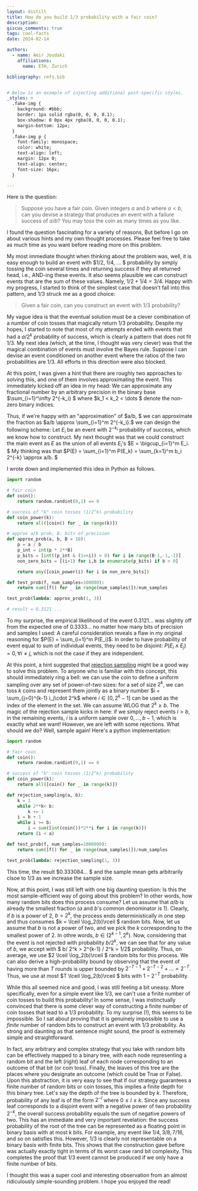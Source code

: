 ```yaml
---
layout: distill
title: How do you build 1/3 probability with a fair coin?
description: 
giscus_comments: true
tags: cool-facts 
date: 2024-02-14

authors:
  - name: Amir Joudaki
    affiliations:
      name: ETH, Zurich

bibliography: refs.bib


# Below is an example of injecting additional post-specific styles.
_styles: >
  .fake-img {
    background: #bbb;
    border: 1px solid rgba(0, 0, 0, 0.1);
    box-shadow: 0 0px 4px rgba(0, 0, 0, 0.1);
    margin-bottom: 12px;
  }
  .fake-img p {
    font-family: monospace;
    color: white;
    text-align: left;
    margin: 12px 0;
    text-align: center;
    font-size: 16px;
  }

---
```


Here is the question:

> Suppose you have a fair coin. Given integers $a$ and $b$ where $a< b,$ can you devise a strategy that produces an event with a failure success of $a / b$? You may toss the coin as many times as you like. 

I found the question fascinating for a variety of reasons, But before I go on about various hints and my own thought processes. Please feel free to take as much time as you want before reading more on this problem. 

My most immediate thought when thinking about the problem was, well, it is easy enough to build an event with $1/2, 1/4, ... $ probability by simply tossing the coin several times and returning success if they all returned head, i.e., AND-ing these events. It also seems plausible we can construct events that are the sum of these values. Namely, $1/2 + 1/4= 3/4.$ Happy with my progress, I started to think of the simplest case that doesn't fall into this pattern, and $1/3$ struck me as a good choice:

>  Given a fair coin, can you construct an event with $1/3$ probability? 


My vague idea is that the eventual solution must be a clever combination of a number of coin tosses that magically return $1/3$ probability. Despite my hopes, I started to note that most of my attempts ended with events that had a $a / 2^k$ probability of success, which is clearly a pattern that does not fit $1/3.$ My next idea (which, at the time, I thought was very clever) was that the magical combination of events must involve the Bayes rule. Suppose I can devise an event conditioned on another event where the ratios of the two probabilities are $1/3.$ All efforts in this direction were also blocked. 

At this point, I was given a hint that there are roughly two approaches to solving this, and one of them involves approximating the event. This immediately kicked off an idea in my head: We can approximate any fractional number by an arbitrary precision in the binary base $\sum_{i=1}^\infty 2^{-k_i} $ where $k_1 < k_2 < \dots $ denote the non-zero binary indices. 

Thus, if we're happy with an "approximation" of $a/b, $ we can approximate the fraction as $a/b \approx \sum_{i=1}^m 2^{-k_i}.$  we can design the following scheme:  Let $E_i$ be an event with $2^{-k_i}$ probability of success, which we know how to construct. My next thought was that we could construct the main event as $E$ as the union of all events $E_i$'s $E = \bigcup_{i=1}^m E_i. $ My thinking was that $P(E) = \sum_{i=1}^m P(E_k) = \sum_{k=1}^m b_i 2^{-k} \approx a/b. $ 

I wrote down and implemented this idea in Python as follows.

```python
import random 

# fair coin
def coin():
    return random.randint(0,1) == 0

# success of "k" coin tosses (1/2^k) probability
def coin_power(k):
    return all([coin() for _ in range(k)])

# approx a/b prob, B: bits of precision 
def approx_prob(a, b, B = 10):
    p = a / b 
    p_int = int(p * 2**B)
    p_bits = [int((p_int & (1<<i)) > 0) for i in range(B-1,-1,-1)]
    non_zero_bits = [(i+1) for i,b in enumerate(p_bits) if b > 0]

    return any([coin_power(i) for i in non_zero_bits])

def test_prob(f, num_samples=100000):
    return sum([f() for _ in range(num_samples)])/num_samples

test_prob(lambda: approx_prob(1, 3))

# result = 0.3121 ... 
```
 To my surprise, the empirical likelihood of the event $0.3121...$ was slightly off from the expected one of $0.3333...$ no matter how many bits of precision and samples I used: A careful consideration reveals a flaw in my original reasoning for $P(E) = \sum_{i=1}^m P(E_i)$: In order to have probability of event equal to sum of individual events, they need to be disjoint: $P(E_i \wedge E_j ) = 0,\forall i\neq j,$ which is not the case if they are independent. 

At this point, a hint suggested that [rejection sampling](https://en.wikipedia.org/wiki/Rejection_sampling) might be a good way to solve this problem. To anyone who is familiar with this concept, this should immediately ring a bell: we can use the coin to define a uniform sampling over any set of power-of-two sizes: for a set of size $2^k$, we can toss $k$ coins and represent them jointly as a binary number $i = \sum_{j=0}^{k-1} i_j\cdot 2^k$ where $i \in [0,2^k-1]$ can be used as the index of the element in the set. We can assume WLOG that $2^k \ge b$. The magic of the rejection sample kicks in here: if we simply reject events $i > b,$ in the remaining events, $i$ is a uniform sample over $0, ..., b-1$, which is exactly what we want! However, we are left with some rejections. What should we do? Well, sample again! Here's a python implementation:

```python
import random 

# fair coin
def coin():
    return random.randint(0,1) == 0

# success of "k" coin tosses (1/2^k) probability
def coin_power(k):
    return all([coin() for _ in range(k)])

def rejection_sampling(a, b):
    k = 1
    while 2**k< b:
        k += 1
    i = b + 1
    while i >= b:
        i = sum([int(coin())*2**i for i in range(k)])
    return (i < a) 

def test_prob(f, num_samples=1000000):
    return sum([f() for _ in range(num_samples)])/num_samples

test_prob(lambda: rejection_sampling(1, 3))
```

This time, the result $0.333084... $ and the sample mean gets arbitrarily clsoe to $1/3$ as we increase the sample size. 


Now, at this point, I was still left with one big daunting question: Is this the most sample-efficient way of going about this problem? In other words, how many random bits does this process consume? Let us assume that $a/b$ is already the smallest fraction ($a$ and $b$'s common denominator is $1$). Clearly, if $b$ is a power of $2$, $b = 2^k$, the process ends deterministically in one step and thus consumes $k = \lceil \log_2(b)\rceil $ random bits. Now, let us assume that $b$ is not a power of two, and we pick the $k$ corresponding to the smallest power of $2.$ In othre words, $b \in (2^{k-1},2^{k}).$ Now, considering that the event is not rejected with probability $b / 2^k,$ we can see that for any value of $b,$ we accept with $ b/ 2^k > 2^{k-1} / 2^k = 1/2$ probability. Thus, on average, we use $2 \lceil \log_2(b)\rceil $ random bits for this process. We can also derive a high-probability bound by observing that the event of having more than $T$ rounds is upper bounded by $2^{-T-1} + 2^{-T-2} + \dots = 2^{-T}.$ Thus, we use at most $T \lceil \log_2(b)\rceil $ bits with $1 - 2^{-T}$ probability. 

While this all seemed nice and good, I was still feeling a bit uneasy. More specifically, even for a simple event like $1/3,$ we can't use a finite number of coin tosses to build this probability! In some sense, I was instinctually convinced that there is some clever way of constructing a finite number of coin tosses that lead to a $1/3$ probability. To my surprise (!), this seems to be impossible. So I sat about proving that it is genuinely impossible to use a *finite* number of random bits to construct an event with $1/3$ probability. As strong and daunting as that sentence might sound, the proof is extremely simple and straightforward. 

In fact, any arbitrary and complex strategy that you take with random bits can be effectively mapped to a binary tree, with each node representing a random bit and the left (right) leaf of each node corresponding to an outcome of that bit (or coin toss). Finally, the leaves of this tree are the places where you designate an outcome (which could be True or False). Upon this abstraction, it is very easy to see that if our strategy guarantees a finite number of random bits or coin tosses, this implies a finite depth for this binary tree. Let's say the depth of the tree is bounded by $k$. Therefore, probability of any leaf is of the form $2^{-l}$ where $0\le l\le k.$ Since any success leaf corresponds to a disjoint event with a negative power of two probability $2^{-k}$, the overall success probability equals the sum of negative powers of two. This has an immediate and very important revelation: the success probability of the root of the tree can be represented as a floating point in binary basis with at most k bits. For example, any event like $1/4, 3/8, 7/16$, and so on satisfies this. However, $1/3$ is clearly not representable on a binary basis with finite bits. This shows that the construction gave before was actually exactly tight in terms of its worst case rand bit complexity. This completes the proof that $1/3$ event cannot be produced if we only have a finite number of bits. 

I thought this was a super cool and interesting observation from an almost ridiculously simple-sounding problem. I hope you enjoyed the read! 

